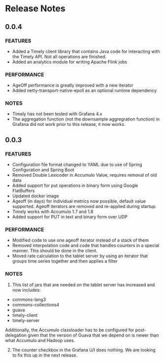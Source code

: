 # Release Notes

## 0.0.4

### FEATURES

- Added a Timely client library that contains Java code for interacting with the Timely API. Not all operations are finished.
- Added an analytics module for writing Apache Flink jobs

### PERFORMANCE

- AgeOff performance is greatly improved with a new iterator
- Added netty-transport-native-epoll as an optional runtime dependency

### NOTES

- Timely has not been tested with Grafana 4.x
- The aggregation function (not the downsample aggregration function) in Grafana did not work prior to this release, it now works.

## 0.0.3

### FEATURES
- Configuration file format changed to YAML due to use of Spring Configuration and Spring Boot
- Removed Double Lexicoder in Accumulo Value, requires removal of old data
- Added support for put operations in binary form using Google FlatBuffers
- Updated docker image
- Ageoff (in days) for individual metrics now possible, default value supported. Ageoff iterators are removed and re-applied during startup.
- Timely works with Accumulo 1.7 and 1.8
- Added support for PUT in text and binary form over UDP

### PERFORMANCE
- Modified code to use one ageoff iterator instead of a stack of them
- Removed interpolation code and code that handles counters in a special manner. This should be done in the client.
- Moved rate calculation to the tablet server by using an iterator that groups time series together and then applies a filter

### NOTES

1. This list of jars that are needed on the tablet server has increased and now includes:

 * commons-lang3
 * commons-collections4
 * guava
 * timely-client
 * timely-server

Additionally, the Accumulo classloader has to be configured for post-delegation given that the version of Guava that we depend on is
newer than what Accumulo and Hadoop uses.

2. The counter checkbox in the Grafana U/I does nothing. We are looking to fix this up in the next release.

